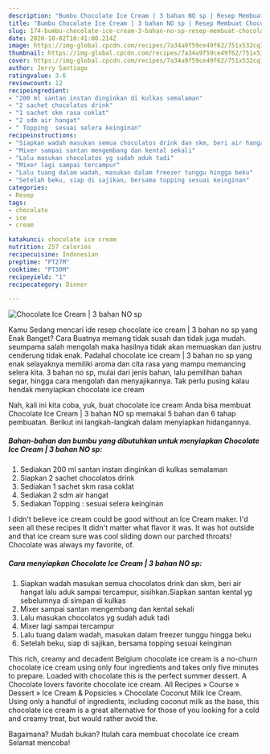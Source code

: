 ```yaml
---
description: "Bumbu Chocolate Ice Cream | 3 bahan NO sp | Resep Membuat Chocolate Ice Cream | 3 bahan NO sp Yang Paling Enak"
title: "Bumbu Chocolate Ice Cream | 3 bahan NO sp | Resep Membuat Chocolate Ice Cream | 3 bahan NO sp Yang Paling Enak"
slug: 174-bumbu-chocolate-ice-cream-3-bahan-no-sp-resep-membuat-chocolate-ice-cream-3-bahan-no-sp-yang-paling-enak
date: 2020-10-02T10:41:00.214Z
image: https://img-global.cpcdn.com/recipes/7a34a9f59ce49f62/751x532cq70/chocolate-ice-cream-3-bahan-no-sp-foto-resep-utama.jpg
thumbnail: https://img-global.cpcdn.com/recipes/7a34a9f59ce49f62/751x532cq70/chocolate-ice-cream-3-bahan-no-sp-foto-resep-utama.jpg
cover: https://img-global.cpcdn.com/recipes/7a34a9f59ce49f62/751x532cq70/chocolate-ice-cream-3-bahan-no-sp-foto-resep-utama.jpg
author: Jerry Santiago
ratingvalue: 3.6
reviewcount: 12
recipeingredient:
- "200 ml santan instan dinginkan di kulkas semalaman"
- "2 sachet chocolatos drink"
- "1 sachet skm rasa coklat"
- "2 sdm air hangat"
- " Topping  sesuai selera keinginan"
recipeinstructions:
- "Siapkan wadah masukan semua chocolatos drink dan skm, beri air hangat lalu aduk sampai tercampur, sisihkan.Siapkan santan kental yg sebelumnya di simpan di kulkas"
- "Mixer sampai santan mengembang dan kental sekali"
- "Lalu masukan chocolatos yg sudah aduk tadi"
- "Mixer lagi sampai tercampur"
- "Lalu tuang dalam wadah, masukan dalam freezer tunggu hingga beku"
- "Setelah beku, siap di sajikan, bersama topping sesuai keinginan"
categories:
- Resep
tags:
- chocolate
- ice
- cream

katakunci: chocolate ice cream 
nutrition: 257 calories
recipecuisine: Indonesian
preptime: "PT27M"
cooktime: "PT30M"
recipeyield: "1"
recipecategory: Dinner

---
```



![Chocolate Ice Cream | 3 bahan NO sp](https://img-global.cpcdn.com/recipes/7a34a9f59ce49f62/751x532cq70/chocolate-ice-cream-3-bahan-no-sp-foto-resep-utama.jpg)

Kamu Sedang mencari ide resep chocolate ice cream | 3 bahan no sp yang Enak Banget? Cara Buatnya memang tidak susah dan tidak juga mudah. seumpama salah mengolah maka hasilnya tidak akan memuaskan dan justru cenderung tidak enak. Padahal chocolate ice cream | 3 bahan no sp yang enak selayaknya memiliki aroma dan cita rasa yang mampu memancing selera kita.
 3 bahan no sp, mulai dari jenis bahan, lalu pemilihan bahan segar, hingga cara mengolah dan menyajikannya. Tak perlu pusing kalau hendak menyiapkan chocolate ice cream 

Nah, kali ini kita coba, yuk, buat chocolate ice cream  Anda bisa membuat Chocolate Ice Cream | 3 bahan NO sp memakai 5 bahan dan 6 tahap pembuatan. Berikut ini langkah-langkah dalam menyiapkan hidangannya.

<!--inarticleads1-->

##### Bahan-bahan dan bumbu yang dibutuhkan untuk menyiapkan Chocolate Ice Cream | 3 bahan NO sp:

1. Sediakan 200 ml santan instan dinginkan di kulkas semalaman
1. Siapkan 2 sachet chocolatos drink
1. Sediakan 1 sachet skm rasa coklat
1. Sediakan 2 sdm air hangat
1. Sediakan  Topping : sesuai selera keinginan


I didn&#39;t believe ice cream could be good without an Ice Cream maker. I&#39;d seen all these recipes It didn&#39;t matter what flavor it was. It was hot outside and that ice cream sure was cool sliding down our parched throats! Chocolate was always my favorite, of. 

<!--inarticleads2-->

##### Cara menyiapkan Chocolate Ice Cream | 3 bahan NO sp:

1. Siapkan wadah masukan semua chocolatos drink dan skm, beri air hangat lalu aduk sampai tercampur, sisihkan.Siapkan santan kental yg sebelumnya di simpan di kulkas
1. Mixer sampai santan mengembang dan kental sekali
1. Lalu masukan chocolatos yg sudah aduk tadi
1. Mixer lagi sampai tercampur
1. Lalu tuang dalam wadah, masukan dalam freezer tunggu hingga beku
1. Setelah beku, siap di sajikan, bersama topping sesuai keinginan


This rich, creamy and decadent Belgium chocolate ice cream is a no-churn chocolate ice cream using only four ingredients and takes only five minutes to prepare. Loaded with chocolate this is the perfect summer dessert. A Chocolate lovers favorite chocolate ice cream. All Recipes » Course » Dessert » Ice Cream &amp; Popsicles » Chocolate Coconut Milk Ice Cream. Using only a handful of ingredients, including coconut milk as the base, this chocolate ice cream is a great alternative for those of you looking for a cold and creamy treat, but would rather avoid the. 

Bagaimana? Mudah bukan? Itulah cara membuat chocolate ice cream  Selamat mencoba!

